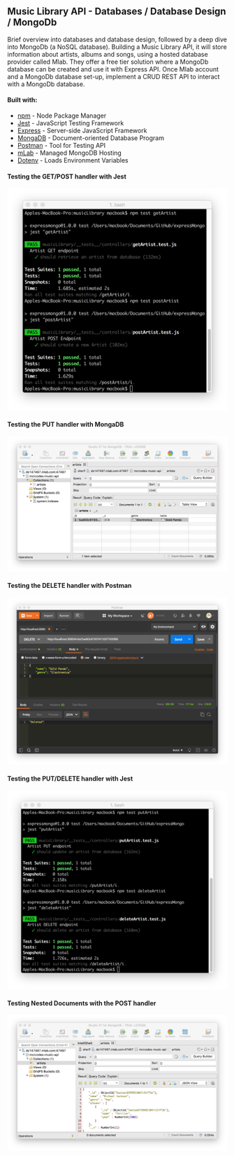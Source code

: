 ## Music Library API - Databases / Database Design / MongoDb
Brief overview into databases and database design, followed by a deep dive into MongoDb (a NoSQL database). Building a Music Library API, it will store information about artists, albums and songs, using a hosted database provider called Mlab. They offer a free tier solution where a MongoDb database can be created and use it with Express API. Once Mlab account and a MongoDb database set-up, implement a CRUD REST API to interact with a MongoDb database.

#### Built with:
* [npm](https://www.npmjs.com/) - Node Package Manager
* [Jest](https://facebook.github.io/jest/) - JavaScript Testing Framework
* [Express](https://expressjs.com/) - Server-side JavaScript Framework
* [MongaDB](https://www.mongodb.com/) - Document-oriented Database Program
* [Postman](https://www.getpostman.com/) - Tool for Testing API
* [mLab](https://mlab.com/) - Managed MongoDB Hosting
* [Dotenv](https://github.com/motdotla/dotenv) - Loads Environment Variables

#### Testing the GET/POST handler with Jest
![JestFour](./img/stepFourTestingJest.png)

#### Testing the PUT handler with MongaDB
![MongoFive](./img/stepFiveMongo.png)

#### Testing the DELETE handler with Postman
![JestFour](./img/stepSixPostman.png)

#### Testing the PUT/DELETE handler with Jest
![JestFour](./img/stepSixTestingJest.png)

#### Testing Nested Documents with the POST handler
![MongoSeven](./img/stepSevenMongo.png)